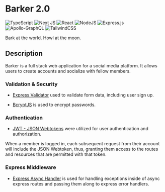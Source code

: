 # Barker 2.0

![TypeScript](https://img.shields.io/badge/typescript-%23007ACC.svg?style=for-the-badge&logo=typescript&logoColor=white) ![Next JS](https://img.shields.io/badge/Next-black?style=for-the-badge&logo=next.js&logoColor=white) ![React](https://img.shields.io/badge/react-%2320232a.svg?style=for-the-badge&logo=react&logoColor=%2361DAFB) ![NodeJS](https://img.shields.io/badge/node.js-6DA55F?style=for-the-badge&logo=node.js&logoColor=white) ![Express.js](https://img.shields.io/badge/express.js-%23404d59.svg?style=for-the-badge&logo=express&logoColor=%2361DAFB) ![Apollo-GraphQL](https://img.shields.io/badge/-ApolloGraphQL-311C87?style=for-the-badge&logo=apollo-graphql) ![TailwindCSS](https://img.shields.io/badge/tailwindcss-%2338B2AC.svg?style=for-the-badge&logo=tailwind-css&logoColor=white)

Bark at the world. Howl at the moon.

## Description

Barker is a full stack web application for a social media platform. It allows users to create accounts and socialize with fellow members.

### Validation & Security

- [Express Validator](https://express-validator.github.io/docs/) used to validate form data, including user sign up.

- [BcryptJS](https://www.npmjs.com/package/bcrypt) is used to encrypt passwords.

### Authentication

- [JWT - JSON Webtokens](https://jwt.io/) were utilized for user authentication and authorization.

When a member is logged in, each subsequent request from their account will include the JSON Webtoken, thus, granting them access to the routes and resources that are permitted with that token.

### Express Middleware

- [Express Async Handler](https://github.com/Abazhenov/express-async-handler) is used for handling exceptions inside of async express routes and passing them along to express error handlers.

